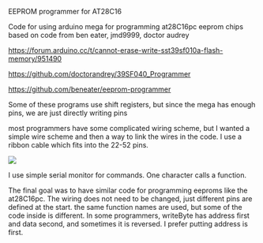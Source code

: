EEPROM programmer for AT28C16

Code for using arduino mega for programming at28C16pc eeprom chips
based on code from ben eater, jmd9999, doctor audrey

https://forum.arduino.cc/t/cannot-erase-write-sst39sf010a-flash-memory/951490

https://github.com/doctorandrey/39SF040_Programmer

https://github.com/beneater/eeprom-programmer

Some of these programs use shift registers, but since the mega has enough pins, we are just directly writing pins

most programmers have some complicated wiring scheme, but I wanted
a simple wire scheme and then a way to link the wires in the code.
I use a ribbon cable which fits into the 22-52 pins.

![](history2.png)

I use simple serial monitor for commands.  One character calls a function.

The final goal was to have similar code for programming eeproms like the at28C16pc.
The wiring does not need to be changed, just different pins are defined at the start.
the same function names are used, but some of the code inside is different.
In some programmers, writeByte has address first and data second, and sometimes it is reversed.
I prefer putting address is first.

